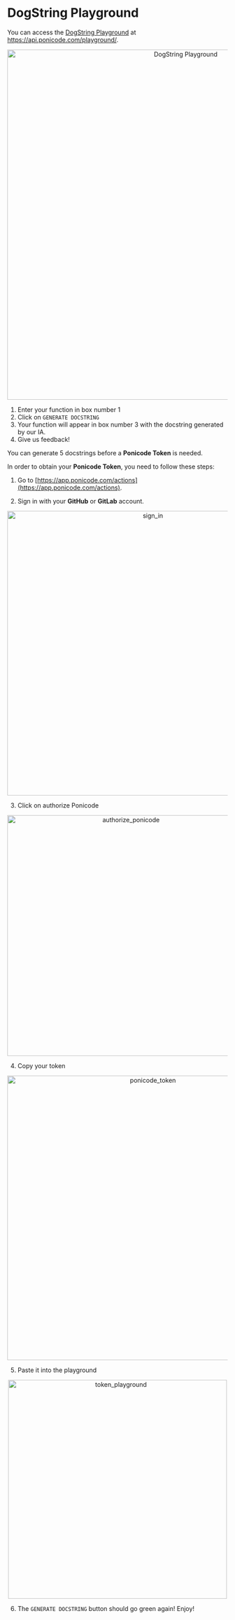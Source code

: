 # DogString Playground

You can access the [DogString Playground](https://api.ponicode.com/playground/) at https://api.ponicode.com/playground/.

<p align="center">
    <img src="dogstring/images/dogstring_2.png" alt="DogString Playground" width="800"/>
</p>

1. Enter your function in box number 1
2. Click on `GENERATE DOCSTRING`
3. Your function will appear in box number 3 with the docstring generated by our IA.
4. Give us feedback!

You can generate 5 docstrings before a **Ponicode Token** is needed. 

In order to obtain your **Ponicode Token**, you need to follow these steps:
1. Go to [https://app.ponicode.com/actions](https://app.ponicode.com/actions).

2. Sign in with your **GitHub** or **GitLab** account.
<p align="center">
    <img src="dogstring/images/dogstring_3.png" alt="sign_in" width="650"/>
</p>

3. Click on authorize Ponicode
<p align="center">
    <img src="dogstring/images/dogstring_4.png" alt="authorize_ponicode" width="550"/>
</p>

4. Copy your token
<p align="center">
    <img src="dogstring/images/dogstring_5.png" alt="ponicode_token" width="650"/>
</p>

5. Paste it into the playground
<p align="center">
    <img src="dogstring/images/dogstring_6.png" alt="token_playground" width="500"/>
</p>

6. The `GENERATE DOCSTRING` button should go green again! Enjoy!

